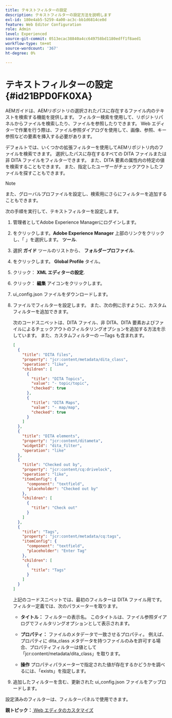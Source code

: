 ```yaml
---
title: テキストフィルターの設定
description: テキストフィルターの設定方法を説明します
exl-id: 180e4ab5-5259-4a00-ac3c-bb1d6814ce0d
feature: Web Editor Configuration
role: Admin
level: Experienced
source-git-commit: 0513ecac38840a4cc649758bd1180edff1f8aed1
workflow-type: tm+mt
source-wordcount: '367'
ht-degree: 0%

---
```


# テキストフィルターの設定 {#id21BPD0FK0XA}

AEMガイドは、AEMリポジトリの選択されたパスに存在するファイル内のテキストを検索する機能を提供します。 フィルター検索を使用して、リポジトリパネルからファイルを検索したり、ファイルを参照したりできます。 Web エディターで作業を行う際は、ファイル参照ダイアログを使用して、画像、参照、キー参照などの要素を挿入する必要があります。

デフォルトでは、いくつかの拡張フィルターを使用してAEMリポジトリ内のファイルを検索できます。 選択したパスに存在するすべての DITA ファイルまたは非 DITA ファイルをフィルターできます。 また、DITA 要素の属性内の特定の値を検索することもできます。 また、指定したユーザーがチェックアウトしたファイルを探すこともできます。

>[!NOTE]
>
> また、グローバルプロファイルを設定し、検索用にさらにフィルターを追加することもできます。

次の手順を実行して、テキストフィルターを設定します。

1. 管理者としてAdobe Experience Managerにログインします。
1. をクリックします。**Adobe Experience Manager** 上部のリンクをクリックし、「 」を選択します。 **ツール**.
1. 選択 **ガイド** ツールのリストから、 **フォルダープロファイル**.
1. をクリックします。 **Global Profile** タイル。
1. クリック： **XML エディターの設定**.
1. クリック： **編集** アイコンをクリックします。
1. ui\_config.json ファイルをダウンロードします。
1. ファイルでフィルターを設定します。 また、次の例に示すように、カスタムフィルターを追加できます。

   次のコードスニペットは、DITA ファイル、非 DITA、DITA 要素およびファイルによるチェックアウトのフィルタリングオプションを追加する方法を示しています。 また、カスタムフィルターの —Tags も含まれます。

   ```json
   [
     {
       "title": "DITA files",
       "property": "jcr:content/metadata/dita_class",
       "operation": "like",
       "children": [
         {
           "title": "DITA Topics",
           "value": "- topic/topic",
           "checked": true
         },
         {
           "title": "DITA Maps",
           "value": "- map/map",
           "checked": true
         }
       ]
     },
     {
       "title": "DITA elements",
       "property": "jcr:content/ditameta",
       "widgetId": "dita_filter",
       "operation": "like"
     },
     {
       "title": "Checked out by",
       "property": "jcr:content/cq:drivelock",
       "operation": "like",
       "itemConfig": {
         "component": "textfield",
         "placeholder": "Checked out by"
       },
       "children": [
         {
           "title": "Check out"
         }
       ]
     },
     {
       "title": "Tags",
       "property": "jcr:content/metadata/cq:tags",
       "itemConfig": {
         "component": "textfield",
         "placeholder": "Enter Tag"
       },
       "children": [
         {
           "title": "Tags"
         }
       ]
     }
   ]
   ```

   上記のコードスニペットでは、最初のフィルターは DITA ファイル用です。 フィルター定義では、次のパラメーターを取ります。

   - **タイトル：** フィルターの表示名。 このタイトルは、ファイル参照ダイアログでフィルタリングオプションとして表示されます。

   - **プロパティ：** ファイルのメタデータで一致させるプロパティ。 例えば、プロパティに dita\_class メタデータを持つファイルのみを許可する場合、プロパティフィルターは値として「jcr:content/metadata/dita\_class」を取ります。

   - **操作** プロパティパラメーターで指定された値が存在するかどうかを調べるには、「exists」を指定します。

1. 追加したフィルターを含む、更新された ui\_config.json ファイルをアップロードします。

設定済みのフィルターは、フィルターパネルで使用できます。

**親トピック：**[ Web エディタのカスタマイズ](conf-web-editor.md)
